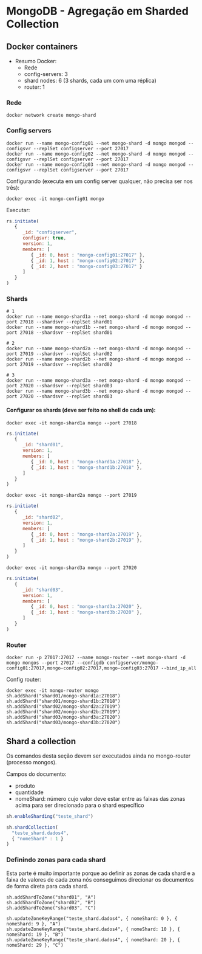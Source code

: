 # MongoDB - Agregação em Sharded Collection

## Docker containers

- Resumo Docker:
    * Rede
    * config-servers: 3
    * shard nodes: 6 (3 shards, cada um com uma réplica)
    * router: 1

### Rede

```shell
docker network create mongo-shard
```

### Config servers

```shell
docker run --name mongo-config01 --net mongo-shard -d mongo mongod --configsvr --replSet configserver --port 27017
docker run --name mongo-config02 --net mongo-shard -d mongo mongod --configsvr --replSet configserver --port 27017
docker run --name mongo-config03 --net mongo-shard -d mongo mongod --configsvr --replSet configserver --port 27017
```

Configurando (executa em um config server qualquer, não precisa ser nos três):

```shell
docker exec -it mongo-config01 mongo
```

Executar:

```javascript
rs.initiate(
   {
      _id: "configserver",
      configsvr: true,
      version: 1,
      members: [
         { _id: 0, host : "mongo-config01:27017" },
         { _id: 1, host : "mongo-config02:27017" },
         { _id: 2, host : "mongo-config03:27017" }
      ]
   }
)
```

### Shards

```shell
# 1
docker run --name mongo-shard1a --net mongo-shard -d mongo mongod --port 27018 --shardsvr --replSet shard01
docker run --name mongo-shard1b --net mongo-shard -d mongo mongod --port 27018 --shardsvr --replSet shard01

# 2
docker run --name mongo-shard2a --net mongo-shard -d mongo mongod --port 27019 --shardsvr --replSet shard02
docker run --name mongo-shard2b --net mongo-shard -d mongo mongod --port 27019 --shardsvr --replSet shard02

# 3
docker run --name mongo-shard3a --net mongo-shard -d mongo mongod --port 27020 --shardsvr --replSet shard03
docker run --name mongo-shard3b --net mongo-shard -d mongo mongod --port 27020 --shardsvr --replSet shard03
```

#### Configurar os shards (deve ser feito no shell de cada um):

```shell
docker exec -it mongo-shard1a mongo --port 27018
```

```javascript
rs.initiate(
   {
      _id: "shard01",
      version: 1,
      members: [
         { _id: 0, host : "mongo-shard1a:27018" },
         { _id: 1, host : "mongo-shard1b:27018" },
      ]
   }
)
```

```shell
docker exec -it mongo-shard2a mongo --port 27019
```

```javascript
rs.initiate(
   {
      _id: "shard02",
      version: 1,
      members: [
         { _id: 0, host : "mongo-shard2a:27019" },
         { _id: 1, host : "mongo-shard2b:27019" },
      ]
   }
)
```

```shell
docker exec -it mongo-shard3a mongo --port 27020
```

```javascript
rs.initiate(
   {
      _id: "shard03",
      version: 1,
      members: [
         { _id: 0, host : "mongo-shard3a:27020" },
         { _id: 1, host : "mongo-shard3b:27020" },
      ]
   }
)
```

### Router

```shell
docker run -p 27017:27017 --name mongo-router --net mongo-shard -d mongo mongos --port 27017 --configdb configserver/mongo-config01:27017,mongo-config02:27017,mongo-config03:27017 --bind_ip_all
```

Config router:

```shell
docker exec -it mongo-router mongo
sh.addShard("shard01/mongo-shard1a:27018")
sh.addShard("shard01/mongo-shard1b:27018") 
sh.addShard("shard02/mongo-shard2a:27019")
sh.addShard("shard02/mongo-shard2b:27019") 
sh.addShard("shard03/mongo-shard3a:27020")
sh.addShard("shard03/mongo-shard3b:27020")
```

## Shard a collection

Os comandos desta seção devem ser executados ainda no mongo-router (processo mongos).

Campos do documento:

- produto
- quantidade
- nomeShard: número cujo valor deve estar entre as faixas das zonas acima para ser direcionado para o shard específico

```javascript
sh.enableSharding("teste_shard")

sh.shardCollection(
  "teste_shard.dados4",
  { "nomeShard" : 1 }
)
```

### Definindo zonas para cada shard

Esta parte é muito importante porque ao definir as zonas de cada shard e a faixa de valores de cada zona nós conseguimos direcionar os documentos de forma direta para cada shard.

```shell
sh.addShardToZone("shard01", "A")
sh.addShardToZone("shard02", "B")
sh.addShardToZone("shard03", "C")

sh.updateZoneKeyRange("teste_shard.dados4", { nomeShard: 0 }, { nomeShard: 9 }, "A")
sh.updateZoneKeyRange("teste_shard.dados4", { nomeShard: 10 }, { nomeShard: 19 }, "B")
sh.updateZoneKeyRange("teste_shard.dados4", { nomeShard: 20 }, { nomeShard: 29 }, "C")
```